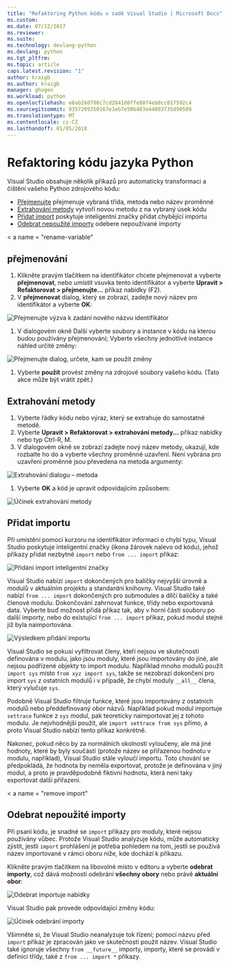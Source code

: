 ```yaml
---
title: "Refaktoring Python kódu v sadě Visual Studio | Microsoft Docs"
ms.custom: 
ms.date: 07/12/2017
ms.reviewer: 
ms.suite: 
ms.technology: devlang-python
ms.devlang: python
ms.tgt_pltfrm: 
ms.topic: article
caps.latest.revision: "1"
author: kraigb
ms.author: kraigb
manager: ghogen
ms.workload: python
ms.openlocfilehash: e8ab260780c7cd2841d0ffe88f4eb0cc817592c4
ms.sourcegitcommit: 9357209350167e1eb7e50b483e44893735d90589
ms.translationtype: MT
ms.contentlocale: cs-CZ
ms.lasthandoff: 01/05/2018
---
```

# <a name="refactoring-python-code"></a>Refaktoring kódu jazyka Python

Visual Studio obsahuje několik příkazů pro automaticky transformaci a čištění vašeho Python zdrojového kódu:

- [Přejmenujte](#rename) přejmenuje vybraná třída, metoda nebo název proměnné
- [Extrahování metody](#extract-method) vytvoří novou metodu z na vybraný úsek kódu
- [Přidat import](#add-import) poskytuje inteligentní značky přidat chybějící importu
- [Odebrat nepoužité importy](#remove-unused-imports) odebere nepoužívané importy

< a name = "rename-variable"</a>

## <a name="rename"></a>přejmenování

1. Klikněte pravým tlačítkem na identifikátor chcete přejmenovat a vyberte **přejmenovat**, nebo umístit vsuvka tento identifikátor a vyberte **Upravit > Refaktorovat > přejmenujte...**  příkaz nabídky (F2).
1. V **přejmenovat** dialog, který se zobrazí, zadejte nový název pro identifikátor a vyberte **OK**:

  ![Přejmenujte výzva k zadání nového názvu identifikátor](media/code-refactor-rename-1.png)

1. V dialogovém okně Další vyberte soubory a instance v kódu na kterou budou používány přejmenování; Vyberte všechny jednotlivé instance náhled určité změny:

  ![Přejmenujte dialog, určete, kam se použít změny](media/code-refactor-rename-2.png)

1. Vyberte **použít** provést změny na zdrojové soubory vašeho kódu. (Tato akce může být vrátit zpět.)

## <a name="extract-method"></a>Extrahování metody

1. Vyberte řádky kódu nebo výraz, který se extrahuje do samostatné metodě.
1. Vyberte **Upravit > Refaktorovat > extrahování metody...**  příkaz nabídky nebo typ Ctrl-R, M.
1. V dialogovém okně se zobrazí zadejte nový název metody, ukazují, kde rozbalte ho do a vyberte všechny proměnné uzavření. Není vybrána pro uzavření proměnné jsou převedena na metoda argumenty:

  ![Extrahování dialogu – metoda](media/code-refactor-extract-method-1.png)

1. Vyberte **OK** a kód je upravit odpovídajícím způsobem:

  ![Účinek extrahování metody](media/code-refactor-extract-method-2.png)

## <a name="add-import"></a>Přidat importu

Při umístění pomocí kurzoru na identifikátor informací o chybí typu, Visual Studio poskytuje inteligentní značky (ikona žárovek nalevo od kódu), jehož příkazy přidat nezbytné `import` nebo `from ... import` příkaz:

![Přidání import inteligentní značky](media/code-refactor-add-import-1.png)

Visual Studio nabízí `import` dokončených pro balíčky nejvyšší úrovně a modulů v aktuálním projektu a standardní knihovny. Visual Studio také nabízí `from ... import` dokončených pro submodules a dílčí balíčky a také členové modulu. Dokončování zahrnovat funkce, třídy nebo exportovaná data. Vyberte buď možnost přidá příkaz tak, aby v horní části souboru po další importy, nebo do existující `from ... import` příkaz, pokud modul stejné již byla naimportována.

![Výsledkem přidání importu](media/code-refactor-add-import-2.png)

Visual Studio se pokusí vyfiltrovat členy, kteří nejsou ve skutečnosti definována v modulu, jako jsou moduly, které jsou importovány do jiné, ale nejsou podřízené objekty to import modulu. Například mnoho modulů použít `import sys` místo `from xyz import sys`, takže se nezobrazí dokončení pro import `sys` z ostatních modulů i v případě, že chybí moduly `__all__` člena, který vylučuje `sys`.

Podobně Visual Studio filtruje funkce, které jsou importovány z ostatních modulů nebo předdefinovaný obor názvů. Například pokud modul importuje `settrace` funkce z `sys` modul, pak teoreticky naimportovat jej z tohoto modulu. Je nejvhodnější použít, ale `import settrace from sys` přímo, a proto Visual Studio nabízí tento příkaz konkrétně.

Nakonec, pokud něco by za normálních okolností vyloučeny, ale má jiné hodnoty, které by byly součástí (protože název se přiřazenou hodnotu v modulu, například), Visual Studio stále vyloučí importu. Toto chování se předpokládá, že hodnota by neměla exportovat, protože je definována v jiný modul, a proto je pravděpodobně fiktivní hodnotu, která není taky exportovat další přiřazení.

< a name = "remove import"</a>

## <a name="remove-unused-imports"></a>Odebrat nepoužité importy

Při psaní kódu, je snadné se `import` příkazy pro moduly, které nejsou používány vůbec. Protože Visual Studio analyzuje kódu, může automaticky zjistit, jestli `import` prohlášení je potřeba pohledem na tom, jestli se používá název importované v rámci oboru níže, kde dochází k příkazu.

Klikněte pravým tlačítkem na libovolné místo v editoru a vyberte **odebrat importy**, což dává možnosti odebrání **všechny obory** nebo právě **aktuální obor**:

![Odebrat importuje nabídky](media/code-refactor-remove-imports-1.png)

Visual Studio pak provede odpovídající změny kódu:

![Účinek odebrání importy](media/code-refactor-remove-imports-2.png)

Všimněte si, že Visual Studio neanalyzuje tok řízení; pomocí názvu před `import` příkaz je zpracován jako ve skutečnosti použit název. Visual Studio také ignoruje všechny `from __future__` importy, importy, které se provádí v definici třídy, také z `from ... import *` příkazy.